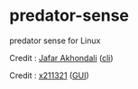 # predator-sense
predator sense for Linux

Credit : [Jafar Akhondali](https://github.com/JafarAkhondali/acer-predator-turbo-and-rgb-keyboard-linux-module) ([cli](https://github.com/Exodia-OS/exodia-predator-apps/tree/master/CLI))

Credit : [x211321](https://github.com/x211321/RGB-Config-Acer-gkbbl-0) ([GUI](https://github.com/Exodia-OS/exodia-predator-apps/tree/master/GUI))
